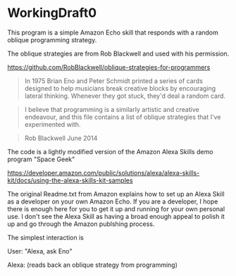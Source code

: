 # WorkingDraft0

This program is a simple Amazon Echo skill that responds with a random
oblique programming strategy.

The oblique strategies are from Rob Blackwell and used with his permission.

https://github.com/RobBlackwell/oblique-strategies-for-programmers

> In 1975 Brian Eno and Peter Schmidt printed a series of cards designed to help musicians break creative blocks by encouraging lateral thinking. Whenever they got stuck, they'd deal a random card.

> I believe that programming is a similarly artistic and creative endeavour, and this file contains a list of oblique strategies that I've experimented with.

> Rob Blackwell
> June 2014

The code is a lightly modified version of the Amazon Alexa Skills
demo program "Space Geek"

https://developer.amazon.com/public/solutions/alexa/alexa-skills-kit/docs/using-the-alexa-skills-kit-samples

The original Readme.txt from Amazon explains how to set up an Alexa Skill 
as a developer on your own Amazon Echo.  If you are a developer, I hope
there is enough here for you to get it up and running for your own personal
use.  I don't see the Alexa Skill as having a broad enough appeal to polish
it up and go through the Amazon publshing process.

The simplest interaction is

 User: "Alexa, ask Eno"

 Alexa: (reads back an oblique strategy from programming)
